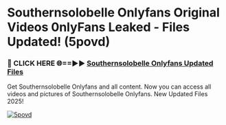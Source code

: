 # Southernsolobelle Onlyfans Original Videos 0nlyFans Leaked - Files Updated! (5povd)

<h3>🔴 CLICK HERE 🌐==►► <a href="https://tinyurl.com/2m67pmp6" rel="nofollow">Southernsolobelle Onlyfans Updated Files</a></h3>

Get Southernsolobelle Onlyfans and all content. Now you can access all videos and pictures of Southernsolobelle Onlyfans. New Updated Files 2025!

[![5povd](https://i.imgur.com/H4QAA4z.gif)](https://tinyurl.com/2m67pmp6)